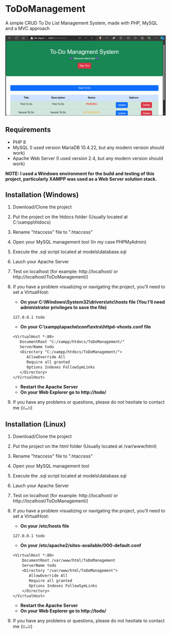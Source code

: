 # ToDoManagement
A simple CRUD To Do List Management System, made with PHP, MySQL and a MVC approach

![Home Screenshot](ToDoHome.png)

## Requirements
- PHP 8
- MySQL (I used version MariaDB 10.4.22, but any modern version should work)
- Apache Web Server (I used version 2.4, but any modern version should work)

**NOTE: I used a Windows environment for the build and testing of this project, particularly XAMPP was used as a Web Server solution stack.**

## Installation (Windows)
1. Download/Clone the project
2. Put the project on the htdocs folder (Usually located at C:\xampp\htdocs)
3. Rename "htaccess" file to ".htaccess"
4. Open your MySQL management tool (In my case PHPMyAdmin)
5. Execute the .sql script located at models\database.sql
6. Lauch your Apache Server
7. Test on localhost (for example: http://localhost/ or http://localhost/ToDoManagement/)
8. If you have a problem visualizing or navigating the project, you'll need to set a VirtualHost:
   - **On your C:\Windows\System32\drivers\etc\hosts file (You I'll need administrator privileges to save the file)**
   ```
   127.0.0.1 todo
   ```
   
   - **On your C:\xampp\apache\conf\extra\httpd-vhosts.conf file**
   ```
   <VirtualHost *:80>
      DocumentRoot "C:/xampp/htdocs/ToDoManagement/"
      ServerName todo
      <Directory "C:/xampp/htdocs/ToDoManagement/">
         AllowOverride All
         Require all granted
         Options Indexes FollowSymLinks
      </Directory>
   </VirtualHost>
   ```
   - **Restart the Apache Server**
   - **On your Web Explorer go to http://todo/**
9. If you have any problems or questions, please do not hesitate to contact me (ꈍᴗꈍ)

## Installation (Linux)
1. Download/Clone the project
2. Put the project on the html folder (Usually located at /var/www/html)
3. Rename "htaccess" file to ".htaccess"
4. Open your MySQL management tool
5. Execute the .sql script located at models\database.sql
6. Lauch your Apache Server
7. Test on localhost (for example: http://localhost/ or http://localhost/ToDoManagement/)
8. If you have a problem visualizing or navigating the project, you'll need to set a VirtualHost:
   - **On your /etc/hosts file**
   ```
   127.0.0.1 todo
   ```

   - **On your /etc/apache2/sites-available/000-default.conf**
   ```
   <VirtualHost *:80>
       DocumentRoot /var/www/html/ToDoManagement
       ServerName todo
       <Directory "/var/www/html/ToDoManagement">
          AllowOverride All
          Require all granted
          Options Indexes FollowSymLinks
       </Directory>
   </VirtualHost>
   ```
   - **Restart the Apache Server**
   - **On your Web Explorer go to http://todo/**
9. If you have any problems or questions, please do not hesitate to contact me (ꈍᴗꈍ)
